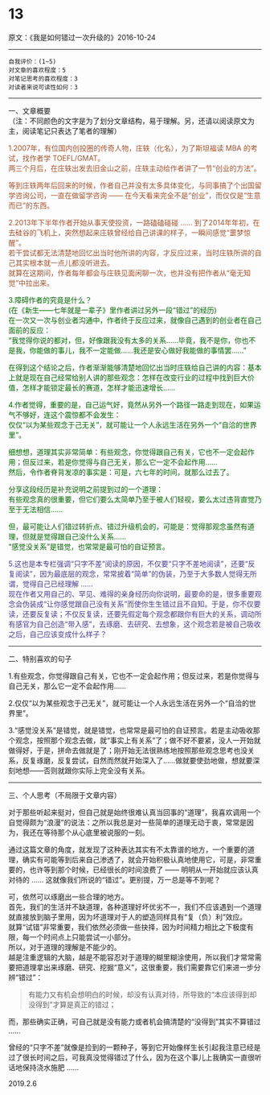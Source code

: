 # 13  

原文：《我是如何错过一次升级的》2016-10-24  

<hr>  

```  
自我评价：(1~5)  
对文章的喜欢程度：5  
对笔记思考的喜欢程度：3  
对读者来说可读性如何：3  
```  

<hr>  

一、文章概要  
（注：不同颜色的文字是为了划分文章结构，易于理解。另，还请以阅读原文为主，阅读笔记只表达了笔者的理解）  

<font color=#A0522D>1.2007年，有位国内创投圈的传奇人物，庄轶（化名），为了斯坦福读 MBA 的考试，找作者学 TOEFL/GMAT。  
两三个月后，在庄轶出发去旧金山之前，庄轶主动给作者讲了一节“创业的方法”。  

等到庄轶两年后回来的时候，作者自己并没有太多具体变化，与同事搞了个出国留学咨询公司，一直在做留学咨询 —— 在今天看来完全不是“创业”，而仅仅是“生意而已”的东西。  

2.2013年下半年作者开始从事天使投资，一路磕磕碰碰 …… 到了2014年年初，在去硅谷的飞机上，突然想起来庄轶曾经给自己讲课的样子，一瞬间感觉“噩梦惊醒”。  
若干尝试都无法清楚地回忆出当时他所讲的内容，才反应过来，当时庄轶所讲的自己其实根本就一点儿都没听进去。  
就算在这期间，作者每年都会与庄轶见面闲聊一次，也并没有把作者从“毫无知觉”中拉出来。 </font>  

<font color=#006400>3.障碍作者的究竟是什么？  
(在《新生——七年就是一辈子》里作者讲过另外一段“错过”的经历)  
在一次又一次与创业者沟通中，作者终于反应过来，就像自己遇到的创业者在自己面前的反应：  
“我觉得你说的都对，但，好像跟我没有太多的关系……毕竟，我不是你，你也不是我，你能做的事儿，我不一定能做……我还是安心做好我能做的事情罢……”  

在得到这个结论之后，作者渐渐能够清楚地回忆出当时庄轶给自己讲的内容：基本上就是现在自己经常给别人讲的那些观念：怎样在改变行业的过程中找到巨大价值，怎样才能锁定最长的赛道，怎样才能迅速增长……  

4.作者觉得，重要的是，自己运气好，竟然从另外一个路径一路走到现在，如果运气不够好，连这个震惊都不会发生：  
仅仅“以为某些观念于己无关”，就可能让一个人永远生活在另外一个“自洽的世界里”。  

细想想，道理其实非常简单：有些观念，你觉得跟自己有关，它也不一定会起作用；但反过来，若是你觉得与自己无关，那么它一定不会起作用……  
然后，令作者脊背发凉的事实是：可是，六七年的时间，就那么过去了。  

分享这段经历是补充说明之前提到过的一个道理：  
有些观念真的很重要，但它们要么太简单乃至于被人们轻视，要么太过违背直觉乃至于无法相信……  

但，最可能让人们错过转折点、错过升级机会的，可能是：觉得那观念虽然有道理，但就是觉得跟自己没什么关系……  
“感觉没关系”是错觉，也常常是最可怕的自证预言。 </font>  

<font color=#483D8B>5.这也是本专栏强调“只字不差”阅读的原因，不仅要“只字不差地阅读”，还要“反复阅读”，因为最底层的观念，常常披着“简单”的伪装，乃至于大多数人觉得无所谓，觉得自己已经理解 ……  
现在作者又用自己的、罕见、难得的亲身经历向你说明，最要命的是，很多重要观念会伪装成“让你感觉跟自己没有关系”而使你生生错过且不自知。于是，你不仅要读，还要反复读；不仅反复读，还要先假定每个观念都跟你有巨大的关系，调动所有感官为自己创造“带入感”，去琢磨、去研究、去想象，这个观念若是被自己吸收之后，自己应该变成什么样子？ </font>  

<hr>  

二、特别喜欢的句子  

1.有些观念，你觉得跟自己有关，它也不一定会起作用；但反过来，若是你觉得与自己无关，那么它一定不会起作用……  

2.仅仅“以为某些观念于己无关”，就可能让一个人永远生活在另外一个“自洽的世界里”。  

3.“感觉没关系”是错觉，就是错觉，也常常是最可怕的自证预言。若是主动吸收那个观念，按照那个观念去做，就“事实上有关系”了；做不好不要紧，没人一开始就做得好，于是，拼命去做就是了；刚开始无法很熟练地按照那些观念思考也没关系，反复琢磨，反复尝试，自然而然就开始深入了……做就要使劲地做，想就要深刻地想——否则就跟你实际上完全没有关系。  

<hr>  

三、个人思考（不局限于文章内容）  

对于那些听起来挺对，但自己就是始终很难认真当回事的“道理”，我喜欢调用一个自觉得颇为“浪漫”的说法：之所以我总是对一些简单的道理无动于衷，常常是因为，我还在等待那个从心底里被说服的一刻。  

通过这篇文章的角度，就发现了这种表达其实有不太靠谱的地方，一个重要的道理，确实有可能等到后来自己渗透了，就会开始积极认真地使用它，可是，非常重要的，也许等到那个时候，已经很长的时间浪费了 —— 明明从一开始就应该认真对待的 …… 这就像我们所说的“错过”。更别提，万一总是等不到呢？  

可，依然可以琢磨出一些合理的地方。  
首先，我们的生活并不缺道理，各种道理好坏优劣不一，我们不应该遇到一个道理就直接放到脑子里用，因为坏道理对于人的塑造同样具有“复（负）利”效应。  
就算“试错”非常重要，我们依然必须做一些抉择，因为时间精力相比之下极度有限，每一个时间点上只能尝试一小部分。  
所以，对于道理的理解是不能少的。  
越是注重逻辑的大脑，越是不能容忍对于道理的糊里糊涂使用，所以我们才常常需要把道理拿出来琢磨、研究、挖掘“意义”，这很重要，我们需要靠它们来进一步分辨“错过”：  

> 有能力又有机会想明白的时候，却没有认真对待，所导致的“本应该得到却没得到”才算是真正的错过；  

而，那些确实正确，可自己就是没有能力或者机会搞清楚的“没得到”其实不算错过 ……  

曾经的“只字不差”就像是捡到的一颗种子，等到它开始像样生长引起我注意已经是过了很长时间之后，可我真没觉得错过了什么，因为在这个事儿上我确实一直很听话地保持浇水施肥 ……  

2019.2.6  
